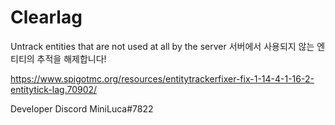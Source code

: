# Clearlag
Untrack entities that are not used at all by the server
서버에서 사용되지 않는 엔티티의 추적을 해제합니다!

https://www.spigotmc.org/resources/entitytrackerfixer-fix-1-14-4-1-16-2-entitytick-lag.70902/

Developer Discord
MiniLuca#7822